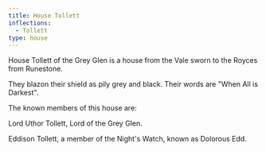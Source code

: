 ```yaml
---
title: House Tollett
inflections:
  - Tollett
type: house
---
```


House Tollett of the Grey Glen is a house from the Vale sworn to the Royces from Runestone.

They blazon their shield as pily grey and black. Their words are "When All is Darkest".

The known members of this house are:

Lord Uthor Tollett, Lord of the Grey Glen.

Eddison Tollett, a member of the Night's Watch, known as Dolorous Edd.


